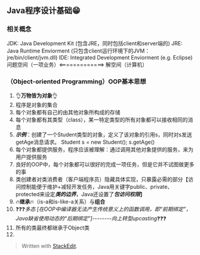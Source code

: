 ## Java程序设计基础😁

### 相关概念
JDK: Java Development Kit (包含JRE，同时包括client和server端的)
JRE: Java Runtime Enviorment (只包含client运行环境下的JVM：jre/bin/client/jvm.dll)
IDE: Integrated Development Enviorment (e.g. Eclipse)
问题空间（一项业务）<=============>   解空间（计算机）

### （Object-oriented Programming）OOP基本思想
1. 👌**万物皆为对象**👌
2. 程序是对象的集合
3. 每个对象都有自己的由其他对象所构成的存储
4. 每个对象都有其类型（class），某一特定类型的所有对象都可以接收相同的消息
5. ***示例***：创建了一个Student类型的对象，定义了该对象的引用s，同时对s发送getAge消息请求。 
    Student s = new Student();
    s.getAge()   
6. 每个对象都提供服务，程序应该被理解：通过调用其他对象提供的服务，来为用户提供服务
7. 良好的OOP中，每个对象都可以很好的完成一项任务，但是它并不试图做更多的事
8. 类创建者对类消费者（客户端程序员）隐藏具体实现，只暴露必需的部分【访问控制能便于维护+减轻开发任务，Java用关键字public、private、protected来设定*****类的边界*****，Java还设置了*****包访问权限*****】
9. 🔥**继承**🔥（is-a和is-like-a关系）与**组合**
10. ❓❓❓*多态 [在OOP中编译器无法产生传统意义上的函数调用，即“前期绑定”，Java缺省使用动态的“后期绑定”]--------向上转型upcasting*❓❓❓
11. 所有的类最终都继承于Object类
12. 




> Written with [StackEdit](https://stackedit.io/).
<!--stackedit_data:
eyJoaXN0b3J5IjpbLTIzMTAzNzMxMSwtODc3NzA1MTI5LDUwMD
I3Mjg2NywtOTc0Mzk4MjQ4LC00NDQwMzA3ODgsODI1ODEyMzQz
LDEwMTY5MDMzMzUsLTgzMDU0MTM1NSw0MTg4NDY4MzUsMTcxNT
gyNDQ5MSwtMTYxMjQ4NTE5MCwxNTc3MDc4NTQxLC0xNzk4MjU5
ODc0LDczMzE5NzM5NSwtODIxMTk3OTgwLC0xMjI2NTI5OTgzXX
0=
-->